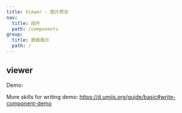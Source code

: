 ```yaml
---
title: Viewer - 图片预览
nav:
  title: 组件
  path: /components
group:
  title: 数据展示
  path: /
---
```


## viewer

Demo:

<code src="./demo/index.tsx"></code>

More skills for writing demo: https://d.umijs.org/guide/basic#write-component-demo
